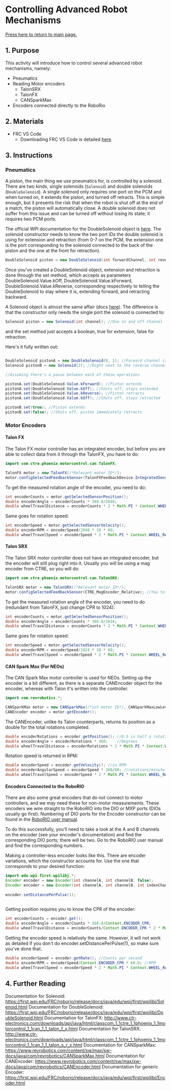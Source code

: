 # Controlling Advanced Robot Mechanisms

[Press here to return to main page.](https://github.com/iron-claw-972/Curriculum2020)

## 1. Purpose

This activity will introduce how to control several advanced robot mechanisms, namely:
- Pneumatics
- Reading Motor encoders
  - TalonSRX
  - TalonFX
  - CANSparkMax
- Encoders connected directly to the RoboRio

## 2. Materials

- FRC VS Code
  - Downloading FRC VS Code is detailed [here](https://github.com/iron-claw-972/Curriculum2020/blob/master/InstallingFrcPrereqs.md#frc-vscode).

## 3. Instructions

### Pneumatics

A piston, the main thing we use pneumatics for, is controlled by a solenoid. There are two kinds, single solenoids (```Solenoid```) and double solenoids (```DoubleSolenoid```). A single solenoid only requires one port on the PCM and when turned on, it extends the piston, and turned off retracts. This is simple enough, but it presents the risk that when the robot is shut off at the end of a match, the piston will automatically close. A double solenoid does not suffer from this issue and can be turned off without losing its state; it requires two PCM ports. 

The official WPI documentation for the DoubleSolenoid object is [here](https://first.wpi.edu/FRC/roborio/release/docs/java/edu/wpi/first/wpilibj/DoubleSolenoid.html). 
The solenoid constructor needs to know the two port IDs the double solenoid is using for extension and retraction (from 0-7 on the PCM, the extension one is the port corresponding to the solenoid connected to the back of the piston and the one at the front for retraction). 

```java 
DoubleSolenoid piston = new DoubleSolenoid(int forwardChannel, int reverseChannel); //forwardChannel for extension, reverseChannel for retraction, from 0 - 7
```

Once you've created a DoubleSolenoid object, extension and retraction is done through the set method, which accepts as parameters DoubleSolenoid.Value.kOff, DoubleSolenoid.Value.kForward, DoubleSolenoid.Value.kReverse, corresponding respectively to telling the DoubleSolenoid to stay where it is, extending forward, and retracting backward. 

A Solenoid object is almost the same affair (docs [here](https://first.wpi.edu/FRC/roborio/release/docs/java/edu/wpi/first/wpilibj/Solenoid.html)). The difference is that the constructor only needs the single port the solenoid is connected to:

```java 
Solenoid piston = new Solenoid(int channel); //One on and off channel
```

and the set method just accepts a boolean, true for extension, false for retraction. 

Here's it fully written out:

```java

DoubleSolenoid pistonA = new DoubleSolenoid(0, 1); //Forward channel is leftmost port on PCM and reverse is to its right
Solenoid pistonB = new Solenoid(2); //Right next to the reverse channel for the other solenoid

//Assuming there's a pause between each of these operations

pistonA.set(DoubleSolenoid.Value.kForward); //Piston extends
pistonA.set(DoubleSolenoid.Value.kOff); //Shuts off, stays extended
pistonA.set(DoubleSolenoid.Value.kReverse); //Piston retracts
pistonA.set(DoubleSolenoid.Value.kOff); //Shuts off, stays retracted

pistonB.set(true); //Piston extends
pistonB.set(false); //Shuts off, piston immediately retracts

```

### Motor Encoders

#### Talon FX

The Talon FX motor controller has an integrated encoder, but before you are able to collect data from it through the TalonFX, you have to do:

```java
import com.ctre.phoenix.motorcontrol.can.TalonFX;

TalonFX motor = new TalonFX(/*Relevant motor ID*/);
motor.configSelectedFeedbackSensor(TalonFXFeedbackDevice.IntegratedSensor); //You tell the TalonFX to set its associated encoder to the integrated one
```
To get the measured rotation angle of the encoder, you need to do:

```java
int encoderCounts = motor.getSelectedSensorPosition();                  //An encoder measures rotation in "ticks"; a TalonFX encoder has 2048 CPR (Counts per rotation)
double encoderAngle = encoderCounts * 360.0/2048;                       //Converting to angle
double wheelTravelDistance = encoderCounts * 2 * Math.PI * Context.WHEEL_RADIUS / 2048; //Converting to the distance a wheel travels in m (assuming WHEEL_RADIUS in m)
```
Same goes for rotation speed:

```java
int encoderSpeed = motor.getSelectedSensorVelocity();                    //Encoder ticks per 100 ms; 2048 CPR
double encoderRPM = encoderSpeed/2048 * 10 * 60;                         //Converting to RPM
double wheelTravelSpeed = encoderSpeed * 2 * Math.PI * Context.WHEEL_RADIUS / 2048 * 10; //Converting to the linear speed of the wheel in m/s (assuming WHEEL_RADIUS in m)
```

#### Talon SRX

The Talon SRX motor controller does not have an integrated encoder, but the encoder will still plug right into it. Usually you will be using a mag encoder from CTRE, so you will do:

```java
import com.ctre.phoenix.motorcontrol.can.TalonSRX;

TalonSRX motor = new TalonSRX(/*Relevant motor ID*/);
motor.configSelectedFeedbackSensor(CTRE_MagEncoder_Relative); //You tell the TalonSRX to set its encoder to a mag encoder mimicking a quadrature encoder
```
To get the measured rotation angle of the encoder, you need to do (redundant from TalonFX, just change CPR to 1024):

```java
int encoderCounts = motor.getSelectedSensorPosition();                  //An encoder measures rotation in "ticks"; a CTRE Mag Encoder has 1024 CPR (Counts per rotation)
double encoderAngle = encoderCounts * 360.0/1024;                       //Converting to angle
double wheelTravelDistance = encoderCounts * 2 * Math.PI * Context.WHEEL_RADIUS / 1024; //Converting to the distance a wheel travels in m (assuming WHEEL_RADIUS in m)
```
Same goes for rotation speed:

```java
int encoderSpeed = motor.getSelectedSensorVelocity();                    //Encoder ticks per 100 ms; 2048 CPR
double encoderRPM = encoderSpeed/1024 * 10 * 60;                         //Converting to RPM
double wheelTravelSpeed = encoderSpeed * 2 * Math.PI * Context.WHEEL_RADIUS / 1024 * 10; //Converting to the linear speed of the wheel in m/s (assuming WHEEL_RADIUS in m)
```

#### CAN Spark Max (For NEOs)

The CAN Spark Max motor controller is used for NEOs. Setting up the encoder is a bit different, as there is a separate CANEncoder object for the encoder, whereas with Talon it's written into the controller.

```java
import com.revrobotics.*;

CANSparkMax motor = new CANSparkMax(/*int motor ID*/, CANSparkMaxLowLevel.MotorType.kBrushless); //If you happen to be using a brushed motor (unlikely), change this to kBrushed
CANEncoder encoder = motor.getEncoder();                                                         //This is the object you will reference to get encoder values
```

The CANEncoder, unlike its Talon counterparts, returns its position as a double for the total rotations completed.

```java
double encoderRotations = encoder.getPosition(); //0.5 is half a rotation, 1 is a full rotation, -0.5 is a half rotation back, etc.
double encoderAngle = encoderRotations * 360;    //Degrees
double wheelTravelDistance = encoderRotations * 2 * Math.PI * Context.WHEEL_RADIUS;
```

Rotation speed is returned in RPM:

```java
double encoderSpeed = encoder.getVelocity(); //in RPM
double encoderAngularSpeed = encoderSpeed * 360/60; //rotations/minute to degrees/second
double wheelTravelSpeed = encoderSpeed * 2 * Math.PI * Context.WHEEL_RADIUS / 60;
```

#### Encoders Connected to the RoboRIO

There are also some great encoders that do not connect to motor controllers, and we may need these for non-motor measurements. These encoders we wire straight to the RoboRIO into the DIO or MXP ports (DIOs usually go first). Numbering of DIO ports for the Encoder constructor can be found in the [RoboRIO user manual](http://www.ni.com/pdf/manuals/374474a.pdf).

To do this successfully, you'll need to take a look at the A and B channels on the encoder (see your encoder's documentation) and find the corresponding DIO ports; there will be two. Go to the RoboRIO user manual and find the corresponding numbers.

Making a controller-less encoder looks like this. There are encoder variations, which the constructor accounts for. Use the one that corresponds to your desired function:

```java
import edu.wpi.first.wpilibj.*;
Encoder encoder = new Encoder(int channelA, int channelB, false);                  //A, B Dio Port numbers, and if your encoder is in reverse just make the boolean true, if ok leave false
Encoder encoder = new Encoder(int channelA, int channelB, int indexChannel, false) //Some encoders have an index channel; 
                                                                                   //this is unnecessary to wire but necessary for absolute encoders
encoder.setDistancePerPulse(1);                                                    //A pulse is just a different name for count; this can in theory be set to the fraction of the wheel circumference 
                                                                                   //that an encoder count corresponds to but for universality, you should set this to 1 and do the distance conversion manually
```

Getting position requires you to know the CPR of the encoder:

```java
int encoderCounts = encoder.get();                                                                   //Just gets the counts
double encoderAngle = encoderCounts * 360.0/Context.ENCODER_CPR;                                     //Put your ENCODER_CPR in Context by convention
double wheelTravelDistance = encoderCounts/Context.ENCODER_CPR * 2 * Math.PI * Context.WHEEL_RADIUS;
```

Getting the encoder speed is relatively the same. However, it will not work as detailed if you don't do encoder.setDistancePerPulse(1), so make sure you've done that.

```java
double encoderSpeed = encoder.getRate(); //Counts per second
double encoderRPM = encoderSpeed/Context.ENCODER_CPR * 60.0; //RPM
double wheelTravelSpeed = encoderSpeed * 2 * Math.PI * Context.WHEEL_RADIUS/Context.ENCODER_CPR;
```

## 4. Further Reading

Documentation for Solenoid: https://first.wpi.edu/FRC/roborio/release/docs/java/edu/wpi/first/wpilibj/Solenoid.html
Documentation for DoubleSolenoid: https://first.wpi.edu/FRC/roborio/release/docs/java/edu/wpi/first/wpilibj/DoubleSolenoid.html
Documentation for TalonFX: http://www.ctr-electronics.com/downloads/api/java/html/classcom_1_1ctre_1_1phoenix_1_1motorcontrol_1_1can_1_1_talon_f_x.html
Documentation for TalonSRX: http://www.ctr-electronics.com/downloads/api/java/html/classcom_1_1ctre_1_1phoenix_1_1motorcontrol_1_1can_1_1_talon_s_r_x.html
Documentation for CANSparkMax: https://www.revrobotics.com/content/sw/max/sw-docs/java/com/revrobotics/CANSparkMax.html
Documentation for CANEncoder: https://www.revrobotics.com/content/sw/max/sw-docs/java/com/revrobotics/CANEncoder.html
Documentation for generic Encoder: https://first.wpi.edu/FRC/roborio/release/docs/java/edu/wpi/first/wpilibj/Encoder.html
